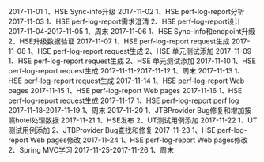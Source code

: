 2017-11-01
1、HSE Sync-info升级
2017-11-02
1、HSE perf-log-report分析
2017-11-03
1、HSE perf-log-report需求澄清
2、HSE perf-log-report设计
2017-11-04-2017-11-05
1、周末
2017-11-06
1、HSE Sync-info和endpoint升级
2、HSE升级数据验证
2017-11-07
1、HSE perf-log-report request生成
2017-11-08
1、HSE perf-log-report request生成
2、HSE 单元测试添加
2017-11-09
1、HSE perf-log-report request生成
2、HSE 单元测试添加
2017-11-10
1、HSE perf-log-report request生成
2017-11-11-2017-11-12
1、周末
2017-11-13
1、HSE perf-log-report request生成
2017-11-14
1、HSE perf-log-report Web pages
2017-11-15
1、HSE perf-log-report Web pages
2017-11-16
1、HSE perf-log-report request生成
2017-11-17
1、HSE perf-log-report perf log
2017-11-18-2017-11-19
1、周末
2017-11-20
1、JTBProvider Bug修复和增加按照hotel处理数据
2017-11-21
1、HSE发布
2、UT测试用例添加
2017-11-22
1、UT测试用例添加
2、JTBProvider Bug查找和修复
2017-11-23
1、HSE perf-log-report Web pages修改
2017-11-24
1、HSE perf-log-report Web pages修改
2、Spring MVC学习
2017-11-25-2017-11-26
1、周末